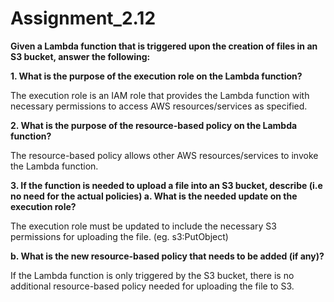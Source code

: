 # Assignment_2.12

**Given a Lambda function that is triggered upon the creation of files in an S3 bucket, answer the following:**

**1. What is the purpose of the execution role on the Lambda function?**

The execution role is an IAM role that provides the Lambda function with necessary permissions to access AWS resources/services as specified.
   

**2. What is the purpose of the resource-based policy on the Lambda function?**

The resource-based policy allows other AWS resources/services to invoke the Lambda function.
  

**3. If the function is needed to upload a file into an S3 bucket, describe (i.e no need for the actual policies)
  a. What is the needed update on the execution role?**

The execution role must be updated to include the necessary S3 permissions for uploading the file. (eg. s3:PutObject)
  

  **b. What is the new resource-based policy that needs to be added (if any)?**

If the Lambda function is only triggered by the S3 bucket, there is no additional resource-based policy needed for uploading the file to S3.



  

    

